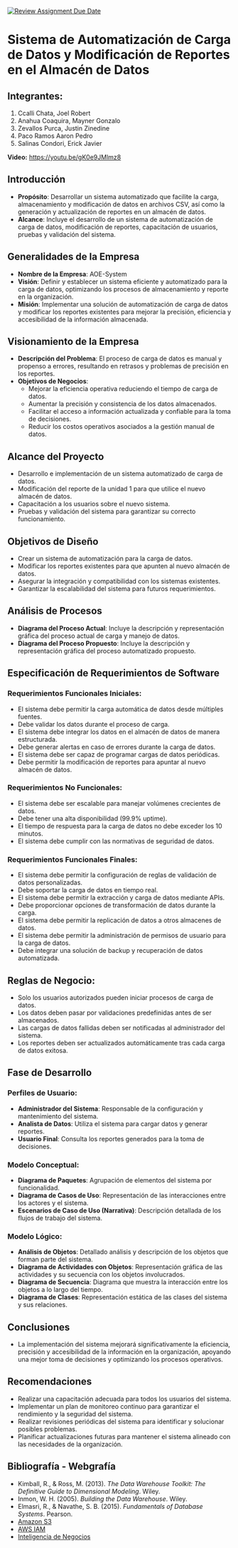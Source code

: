 [![Review Assignment Due Date](https://classroom.github.com/assets/deadline-readme-button-22041afd0340ce965d47ae6ef1cefeee28c7c493a6346c4f15d667ab976d596c.svg)](https://classroom.github.com/a/-EjFdzh7)

# Sistema de Automatización de Carga de Datos y Modificación de Reportes en el Almacén de Datos

## Integrantes:
1. Ccalli Chata, Joel Robert
2. Anahua Coaquira, Mayner Gonzalo
3. Zevallos Purca, Justin Zinedine
4. Paco Ramos Aaron Pedro
5. Salinas Condori, Erick Javier

**Video:** https://youtu.be/gK0e9JMlmz8


## Introducción
- **Propósito**: Desarrollar un sistema automatizado que facilite la carga, almacenamiento y modificación de datos en archivos CSV, así como la generación y actualización de reportes en un almacén de datos.
- **Alcance**: Incluye el desarrollo de un sistema de automatización de carga de datos, modificación de reportes, capacitación de usuarios, pruebas y validación del sistema.

## Generalidades de la Empresa
- **Nombre de la Empresa**: AOE-System
- **Visión**: Definir y establecer un sistema eficiente y automatizado para la carga de datos, optimizando los procesos de almacenamiento y reporte en la organización.
- **Misión**: Implementar una solución de automatización de carga de datos y modificar los reportes existentes para mejorar la precisión, eficiencia y accesibilidad de la información almacenada.

## Visionamiento de la Empresa
- **Descripción del Problema**: El proceso de carga de datos es manual y propenso a errores, resultando en retrasos y problemas de precisión en los reportes.
- **Objetivos de Negocios**:
  - Mejorar la eficiencia operativa reduciendo el tiempo de carga de datos.
  - Aumentar la precisión y consistencia de los datos almacenados.
  - Facilitar el acceso a información actualizada y confiable para la toma de decisiones.
  - Reducir los costos operativos asociados a la gestión manual de datos.

## Alcance del Proyecto
- Desarrollo e implementación de un sistema automatizado de carga de datos.
- Modificación del reporte de la unidad 1 para que utilice el nuevo almacén de datos.
- Capacitación a los usuarios sobre el nuevo sistema.
- Pruebas y validación del sistema para garantizar su correcto funcionamiento.

## Objetivos de Diseño
- Crear un sistema de automatización para la carga de datos.
- Modificar los reportes existentes para que apunten al nuevo almacén de datos.
- Asegurar la integración y compatibilidad con los sistemas existentes.
- Garantizar la escalabilidad del sistema para futuros requerimientos.

## Análisis de Procesos
- **Diagrama del Proceso Actual**: Incluye la descripción y representación gráfica del proceso actual de carga y manejo de datos.
- **Diagrama del Proceso Propuesto**: Incluye la descripción y representación gráfica del proceso automatizado propuesto.

## Especificación de Requerimientos de Software
### Requerimientos Funcionales Iniciales:
- El sistema debe permitir la carga automática de datos desde múltiples fuentes.
- Debe validar los datos durante el proceso de carga.
- El sistema debe integrar los datos en el almacén de datos de manera estructurada.
- Debe generar alertas en caso de errores durante la carga de datos.
- El sistema debe ser capaz de programar cargas de datos periódicas.
- Debe permitir la modificación de reportes para apuntar al nuevo almacén de datos.

### Requerimientos No Funcionales:
- El sistema debe ser escalable para manejar volúmenes crecientes de datos.
- Debe tener una alta disponibilidad (99.9% uptime).
- El tiempo de respuesta para la carga de datos no debe exceder los 10 minutos.
- El sistema debe cumplir con las normativas de seguridad de datos.

### Requerimientos Funcionales Finales:
- El sistema debe permitir la configuración de reglas de validación de datos personalizadas.
- Debe soportar la carga de datos en tiempo real.
- El sistema debe permitir la extracción y carga de datos mediante APIs.
- Debe proporcionar opciones de transformación de datos durante la carga.
- El sistema debe permitir la replicación de datos a otros almacenes de datos.
- El sistema debe permitir la administración de permisos de usuario para la carga de datos.
- Debe integrar una solución de backup y recuperación de datos automatizada.

## Reglas de Negocio:
- Solo los usuarios autorizados pueden iniciar procesos de carga de datos.
- Los datos deben pasar por validaciones predefinidas antes de ser almacenados.
- Las cargas de datos fallidas deben ser notificadas al administrador del sistema.
- Los reportes deben ser actualizados automáticamente tras cada carga de datos exitosa.

## Fase de Desarrollo
### Perfiles de Usuario:
- **Administrador del Sistema**: Responsable de la configuración y mantenimiento del sistema.
- **Analista de Datos**: Utiliza el sistema para cargar datos y generar reportes.
- **Usuario Final**: Consulta los reportes generados para la toma de decisiones.

### Modelo Conceptual:
- **Diagrama de Paquetes**: Agrupación de elementos del sistema por funcionalidad.
- **Diagrama de Casos de Uso**: Representación de las interacciones entre los actores y el sistema.
- **Escenarios de Caso de Uso (Narrativa)**: Descripción detallada de los flujos de trabajo del sistema.

### Modelo Lógico:
- **Análisis de Objetos**: Detallado análisis y descripción de los objetos que forman parte del sistema.
- **Diagrama de Actividades con Objetos**: Representación gráfica de las actividades y su secuencia con los objetos involucrados.
- **Diagrama de Secuencia**: Diagrama que muestra la interacción entre los objetos a lo largo del tiempo.
- **Diagrama de Clases**: Representación estática de las clases del sistema y sus relaciones.

## Conclusiones
- La implementación del sistema mejorará significativamente la eficiencia, precisión y accesibilidad de la información en la organización, apoyando una mejor toma de decisiones y optimizando los procesos operativos.

## Recomendaciones
- Realizar una capacitación adecuada para todos los usuarios del sistema.
- Implementar un plan de monitoreo continuo para garantizar el rendimiento y la seguridad del sistema.
- Realizar revisiones periódicas del sistema para identificar y solucionar posibles problemas.
- Planificar actualizaciones futuras para mantener el sistema alineado con las necesidades de la organización.

## Bibliografía - Webgrafía
- Kimball, R., & Ross, M. (2013). *The Data Warehouse Toolkit: The Definitive Guide to Dimensional Modeling*. Wiley.
- Inmon, W. H. (2005). *Building the Data Warehouse*. Wiley.
- Elmasri, R., & Navathe, S. B. (2015). *Fundamentals of Database Systems*. Pearson.
- [Amazon S3](https://aws.amazon.com/s3/)
- [AWS IAM](https://aws.amazon.com/iam/)
- [Inteligencia de Negocios](https://en.wikipedia.org/wiki/Business_intelligence)

